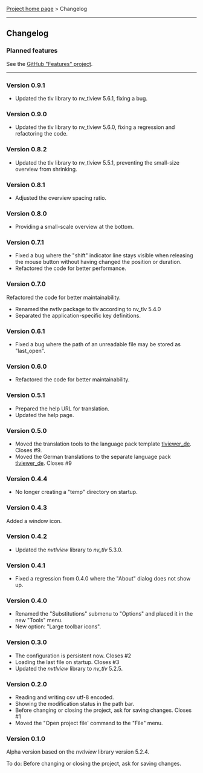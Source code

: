 [Project home page](../) > Changelog

------------------------------------------------------------------------

## Changelog


### Planned features

See the [GitHub "Features" project](https://github.com/users/peter88213/projects/18).

---


### Version 0.9.1

- Updated the tlv library to nv_tlview 5.6.1, fixing a bug. 


### Version 0.9.0

- Updated the tlv library to nv_tlview 5.6.0, fixing a regression and refactoring the code. 


### Version 0.8.2

- Updated the tlv library to nv_tlview 5.5.1, preventing the small-size overview from shrinking. 


### Version 0.8.1

- Adjusted the overview spacing ratio.


### Version 0.8.0

- Providing a small-scale overview at the bottom.


### Version 0.7.1

- Fixed a bug where the "shift" indicator line stays visible when releasing
  the mouse button without having changed the position or duration.
- Refactored the code for better performance.


### Version 0.7.0

Refactored the code for better maintainability.
- Renamed the nvtlv package to tlv according to nv_tlv 5.4.0
- Separated the application-specific key definitions.


### Version 0.6.1

- Fixed a bug where the path of an unreadable file may be stored as "last_open". 


### Version 0.6.0

- Refactored the code for better maintainability.


### Version 0.5.1

- Prepared the help URL for translation.
- Updated the help page.


### Version 0.5.0

- Moved the translation tools to the language pack template [tlviewer_de](https://github.com/peter88213/tlviewer_xx). Closes #9.
- Moved the German translations to the separate language pack [tlviewer_de](https://github.com/peter88213/tlviewer_de). Closes #9


### Version 0.4.4

- No longer creating a "temp" directory on startup.


### Version 0.4.3

Added a window icon.


### Version 0.4.2

- Updated the *nvtlview* library to *nv_tlv* 5.3.0.


### Version 0.4.1

- Fixed a regression from 0.4.0 where the "About" dialog does not show up.


### Version 0.4.0

- Renamed the "Substitutions" submenu to "Options" and placed it in the new "Tools" menu.
- New option: "Large toolbar icons".


### Version 0.3.0

- The configuration is persistent now. Closes #2
- Loading the last file on startup. Closes #3
- Updated the *nvtlview* library to *nv_tlv* 5.2.5.


### Version 0.2.0

- Reading and writing csv utf-8 encoded.
- Showing the modification status in the path bar.
- Before changing or closing the project, ask for saving changes. Closes #1
- Moved the "Open project file' command to the "File" menu.


### Version 0.1.0

Alpha version based on the *nvtlview* library version 5.2.4.

To do: Before changing or closing the project, ask for saving changes.